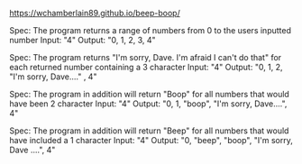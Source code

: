 https://wchamberlain89.github.io/beep-boop/




Spec: The program returns a range of numbers from 0 to the users inputted number
Input: "4"
Output: "0, 1, 2, 3, 4"

Spec: The program returns "I'm sorry, Dave. I'm afraid I can't do that" for each returned number containing a 3 character
Input: "4"
Output: "0, 1, 2, "I'm sorry, Dave...." , 4"

Spec: The program in addition will return "Boop" for all numbers that would have been 2 character
Input: "4"
Output: "0, 1, "boop", "I'm sorry, Dave....", 4"

Spec: The program in addition will return "Beep" for all numbers that would have included a 1 character
Input: "4"
Output: "0, "beep", "boop", "I'm sorry, Dave ....", 4"